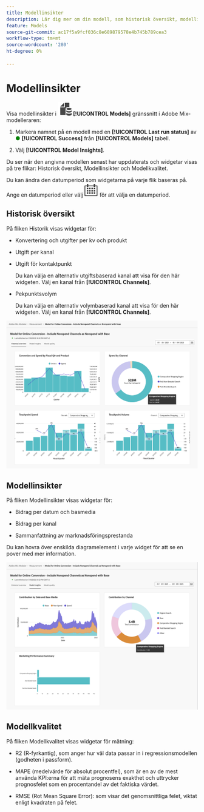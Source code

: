 ```yaml
---
title: Modellinsikter
description: Lär dig mer om din modell, som historisk översikt, modellinsikter och modellkvalitet i Adobe Mix-modelleraren.
feature: Models
source-git-commit: ac17f5a9fcf036c8e689879578e4b745b789cea3
workflow-type: tm+mt
source-wordcount: '280'
ht-degree: 0%

---
```



# Modellinsikter

Visa modellinsikter i ![Models](../assets/icons/FileData.svg) **[!UICONTROL Models]** gränssnitt i Adobe Mix-modelleraren:

1. Markera namnet på en modell med en **[!UICONTROL Last run status]** av <span style="color:green">●</span> **[!UICONTROL Success]** från **[!UICONTROL Models]** tabell.

1. Välj **[!UICONTROL Model Insights]**.

Du ser när den angivna modellen senast har uppdaterats och widgetar visas på tre flikar: Historisk översikt, Modellinsikter och Modellkvalitet.

Du kan ändra den datumperiod som widgetarna på varje flik baseras på. Ange en datumperiod eller välj ![Kalender](../assets/icons/Calendar.svg) för att välja en datumperiod.


## Historisk översikt

På fliken Historik visas widgetar för:

* Konvertering och utgifter per kv och produkt

* Utgift per kanal

* Utgift för kontaktpunkt

  Du kan välja en alternativ utgiftsbaserad kanal att visa för den här widgeten. Välj en kanal från **[!UICONTROL Channels]**.

* Pekpunktsvolym

  Du kan välja en alternativ volymbaserad kanal att visa för den här widgeten. Välj en kanal från **[!UICONTROL Channels]**.



![Modell - historisk översikt](../assets/model-historical-overview.png)


## Modellinsikter

På fliken Modellinsikter visas widgetar för:

* Bidrag per datum och basmedia

* Bidrag per kanal

* Sammanfattning av marknadsföringsprestanda

Du kan hovra över enskilda diagramelement i varje widget för att se en pover med mer information.

![Modell - modellinsikter](../assets/model-model-insights.png)


## Modellkvalitet

På fliken Modellkvalitet visas widgetar för mätning:

* R2 (R-fyrkantig), som anger hur väl data passar in i regressionsmodellen (godheten i passform).

* MAPE (medelvärde för absolut procentfel), som är en av de mest använda KPI:erna för att mäta prognosens exakthet och uttrycker prognosfelet som en procentandel av det faktiska värdet.

* RMSE (Rot Mean Square Error): som visar det genomsnittliga felet, viktat enligt kvadraten på felet.


